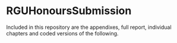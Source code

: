 # RGUHonoursSubmission
Included in this repository are the appendixes, full report, individual chapters and coded versions of the following.
